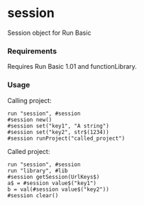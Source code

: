 # session
Session object for Run Basic

### Requirements

Requires Run Basic 1.01 and functionLibrary.

### Usage

Calling project:

```
run "session", #session
#session new()
#session set("key1", "A string")
#session set("key2", str$(1234))
#session runProject("called_project")
```

Called project:

```
run "session", #session
run "library", #lib
#session getSession(UrlKeys$)
a$ = #session value$("key1")
b = val(#session value$("key2"))
#session clear()
```
